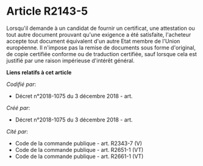# Article R2143-5

Lorsqu'il demande à un candidat de fournir un certificat, une attestation ou tout autre document prouvant qu'une exigence a
été satisfaite, l'acheteur accepte tout document équivalent d'un autre Etat membre de l'Union européenne. Il n'impose pas la
remise de documents sous forme d'original, de copie certifiée conforme ou de traduction certifiée, sauf lorsque cela est
justifié par une raison impérieuse d'intérêt général.

**Liens relatifs à cet article**

_Codifié par_:

  - Décret n°2018-1075 du 3 décembre 2018 - art.

_Créé par_:

  - Décret n°2018-1075 du 3 décembre 2018 - art.

_Cité par_:

  - Code de la commande publique - art. R2343-7 (V)
  - Code de la commande publique - art. R2651-1 (VT)
  - Code de la commande publique - art. R2661-1 (VT)
